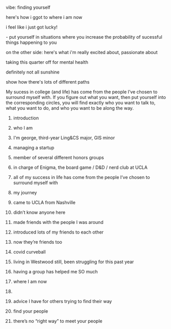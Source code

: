 vibe: finding yourself

  

here's how i ggot to where i am now

  

i feel like i just got lucky!

\- put yourself in situations where you increase the probability of sucessful things happening to you

  
  
  

on the other side: here's what i'm really excited about, passionate about

  

taking this quarter off for mental health

  

definitely not all sunshine

  

show how there's lots of different paths

  
  

My sucess in college (and life) has come from the people I’ve chosen to surround myself with. If you figure out what you want, then put yourself into the corresponding circles, you will find exactly who you want to talk to, what you want to do, and who you want to be along the way.

  
  

1.  introduction
    

1.  who I am
    

1.  I'm george, third-year Ling&CS major, GIS minor
    
2.  managing a startup
    
3.  member of several different honors groups
    
4.  in charge of Enigma, the board game / D&D / nerd club at UCLA
    

3.  all of my success in life has come from the people I’ve chosen to surround myself with
    

3.  my journey
    

1.  came to UCLA from Nashville
    

1.  didn’t know anyone here
    
2.  made friends with the people I was around
    

3.  introduced lots of my friends to each other
    

1.  now they’re friends too
    

5.  covid curveball
    

1.  living in Westwood still, been struggling for this past year
    
2.  having a group has helped me SO much
    

5.  where I am now
    

1.    
    

7.  advice I have for others trying to find their way
    

1.  find your people
    
2.  there’s no “right way” to meet your people